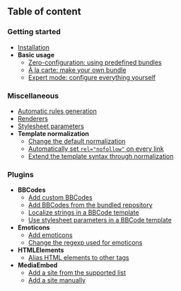 ## Table of content

### **Getting started**
  * [Installation](https://github.com/s9e/TextFormatter/blob/master/docs/Cookbook/Getting_started/00_Installation.md)
  * **Basic usage**
    * [Zero-configuration: using predefined bundles](https://github.com/s9e/TextFormatter/blob/master/docs/Cookbook/Getting_started/Basic_usage/00_ZeroConfig.md)
    * [À la carte: make your own bundle](https://github.com/s9e/TextFormatter/blob/master/docs/Cookbook/Getting_started/Basic_usage/01_CustomBundle.md)
    * [Expert mode: configure everything yourself](https://github.com/s9e/TextFormatter/blob/master/docs/Cookbook/Getting_started/Basic_usage/02_Expert.md)

### **Miscellaneous**
  * [Automatic rules generation](https://github.com/s9e/TextFormatter/blob/master/docs/Cookbook/Miscellaneous/AutomaticRulesGeneration.md)
  * [Renderers](https://github.com/s9e/TextFormatter/blob/master/docs/Cookbook/Miscellaneous/Renderers.md)
  * [Stylesheet parameters](https://github.com/s9e/TextFormatter/blob/master/docs/Cookbook/Miscellaneous/StylesheetParameters.md)
  * **Template normalization**
    * [Change the default normalization](https://github.com/s9e/TextFormatter/blob/master/docs/Cookbook/Miscellaneous/Template_normalization/01_ChangeDefault.md)
    * [Automatically set `rel="nofollow"` on every link](https://github.com/s9e/TextFormatter/blob/master/docs/Cookbook/Miscellaneous/Template_normalization/02_SetRelLink.md)
    * [Extend the template syntax through normalization](https://github.com/s9e/TextFormatter/blob/master/docs/Cookbook/Miscellaneous/Template_normalization/03_Extends.md)

### **Plugins**
  * **BBCodes**
    * [Add custom BBCodes](https://github.com/s9e/TextFormatter/blob/master/docs/Cookbook/Plugins/BBCodes/AddCustom.md)
    * [Add BBCodes from the bundled repository](https://github.com/s9e/TextFormatter/blob/master/docs/Cookbook/Plugins/BBCodes/AddFromRepository.md)
    * [Localize strings in a BBCode template](https://github.com/s9e/TextFormatter/blob/master/docs/Cookbook/Plugins/BBCodes/Localize.md)
    * [Use stylesheet parameters in a BBCode template](https://github.com/s9e/TextFormatter/blob/master/docs/Cookbook/Plugins/BBCodes/Parameters.md)
  * **Emoticons**
    * [Add emoticons](https://github.com/s9e/TextFormatter/blob/master/docs/Cookbook/Plugins/Emoticons/AddEmoticons.md)
    * [Change the regexp used for emoticons](https://github.com/s9e/TextFormatter/blob/master/docs/Cookbook/Plugins/Emoticons/ChangeRegexp.md)
  * **HTMLElements**
    * [Alias HTML elements to other tags](https://github.com/s9e/TextFormatter/blob/master/docs/Cookbook/Plugins/HTMLElements/Aliases.md)
  * **MediaEmbed**
    * [Add a site from the supported list](https://github.com/s9e/TextFormatter/blob/master/docs/Cookbook/Plugins/MediaEmbed/AddBundled.md)
    * [Add a site manually](https://github.com/s9e/TextFormatter/blob/master/docs/Cookbook/Plugins/MediaEmbed/AddCustom.md)
